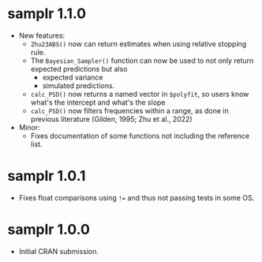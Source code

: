 # samplr 1.1.0
* New features:
    * `Zhu23ABS()` now can return estimates when using relative stopping rule.
    * The `Bayesian_Sampler()` function can now be used to not only return expected predictions but also 
        * expected variance
        * simulated predictions.
    * `calc_PSD()` now returns a named vector in `$polyfit`, so users know what's the intercept and what's the slope
    * `calc_PSD()` now filters frequencies within a range, as done in previous literature (Gilden, 1995; Zhu et al., 2022)
* Minor:
    * Fixes documentation of some functions not including the reference list.

# samplr 1.0.1
* Fixes float comparisons using `!=` and thus not passing tests in some OS.  

# samplr 1.0.0
* Initial CRAN submission.
